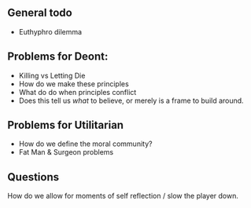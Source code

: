 General todo
------------

 - Euthyphro dilemma

Problems for Deont:
-------------------

 - Killing vs Letting Die
 - How do we make these principles
 - What do do when principles conflict
 - Does this tell us *what* to believe, or merely is a frame to build around.
 
Problems for Utilitarian
------------------------
 
  - How do we define the moral community?
  - Fat Man & Surgeon problems

Questions
---------

How do we allow for moments of self reflection / slow the player down.
